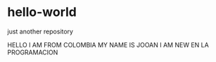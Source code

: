 # hello-world
just another repository

HELLO I AM FROM COLOMBIA MY NAME IS JOOAN I AM NEW  EN LA PROGRAMACION
